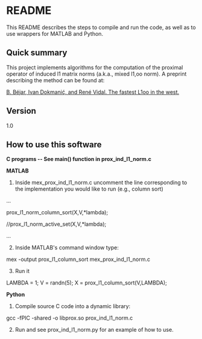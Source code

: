 # README #

This README describes the steps to compile and run the code, as well as to use wrappers for MATLAB and Python.

## Quick summary
This project implements algorithms for the computation of the proximal operator of induced l1 matrix norms (a.k.a., mixed l1,oo norm). A preprint describing the method can be found at:

[B. Béjar, Ivan Dokmanić, and René Vidal. The fastest L1oo in the west.](https://arxiv.org/abs/1910.03749)

## Version
1.0

## How to use this software

__C programs -- See main() function in prox_ind_l1_norm.c__


__MATLAB__

1. Inside mex_prox_ind_l1_norm.c uncomment the line corresponding to the implementation you would like to run (e.g., column sort)

...

prox_l1_norm_column_sort(X,V,*lambda);

//prox_l1_norm_active_set(X,V,*lambda);

...

2. Inside MATLAB's command window type:

mex -output prox_l1_column_sort mex_prox_ind_l1_norm.c

3. Run it

LAMBDA = 1;
V = randn(5);
X = prox_l1_column_sort(V,LAMBDA);


__Python__

1. Compile source C code into a dynamic library:

gcc -fPIC -shared -o libprox.so prox_ind_l1_norm.c

2. Run and see prox_ind_l1_norm.py for an example of how to use.

